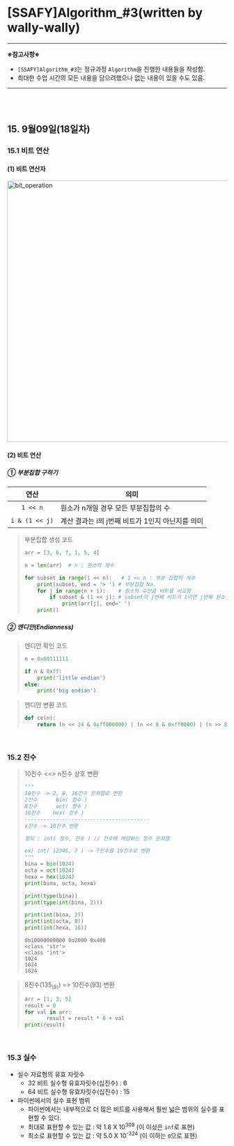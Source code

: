# [SSAFY]Algorithm_#3(written by wally-wally)

------

**※참고사항※**

- `[SSAFY]Algorithm_#3`는 정규과정 `Algorithm`을 진행한 내용들을 작성함.
- 최대한 수업 시간의 모든 내용을 담으려했으나 없는 내용이 있을 수도 있음.

------

<br>

<br>

## 15. 9월09일(18일차)

### 15.1 비트 연산

#### (1) 비트 연산자

<img src="https://user-images.githubusercontent.com/52685250/64497798-f91bb180-d2eb-11e9-8352-4215e0ab83fa.JPG" alt="bit_operation" width=600px>

<br>

#### (2) 비트 연산

##### ① 부분집합 구하기

| <div style="text-align:center">연산</div>           | <div style="text-align:center">의미</div>        |
| --------------------------------------------------- | ------------------------------------------------ |
| <div style="text-align:center">`1 << n`</div>       | 원소가 n개일 경우 모든 부분집합의 수             |
| <div style="text-align:center">`i & (1 << j)`</div> | 계산 결과는 i의 j번째 비트가 1인지 아닌지를 의미 |

> 부분집합 생성 코드
>
> ```python
> arr = [3, 6, 7, 1, 5, 4]
> 
> n = len(arr)	# n : 원소의 개수
> 
> for subset in range(1 << n):	 # 1 << n : 부분 집합의 개수
>     print(subset, end = '> ')	# 부분집합 No.
>     for j in range(n + 1):	# 원소의 수만큼 비트를 비교함
>         if subset & (1 << j):	# subset의 j번째 비트가 1이면 j번째 원소 출력
>             print(arr[j], end=' ')
>     print()
> ```

##### ② 엔디안(Endianness)

> 엔디안 확인 코드
>
> ```python
> n = 0x00111111
> 
> if n & 0xff:
>     print('little endian')
> else:
>     print('big endian')
> ```

> 엔디안 변환 코드
>
> ```python
> def ce(n):
>     return (n << 24 & 0xff000000) | (n << 8 & 0xff0000) | (n >> 8 & 0xff00) | (n >> 24 & 0xff)
> ```

<br>

### 15.2 진수

> 10진수 <=> n진수 상호 변환
>
> ```python
> """
> 10진수 -> 2, 8, 16진수 문자열로 변환
> 2진수      bin( 정수 )
> 8진수      oct( 정수 )
> 16진수    hex( 정수 )
> ----------------------------------------
> x진수 -> 10진수 변환
> 
> 형식 : int( 정수, 진수 ) // 진수에 해당하는 정수 문자열
> 
> ex) int( 12345, 7 ) -> 7진수를 10진수로 변환
> """
> bina = bin(1024)
> octa = oct(1024)
> hexa = hex(1024)
> print(bina, octa, hexa)
> 
> print(type(bina))
> print(type(int(bina, 2)))
> 
> print(int(bina, 2))
> print(int(octa, 8))
> print(int(hexa, 16))
> ```
>
> ```
> 0b10000000000 0o2000 0x400
> <class 'str'>
> <class 'int'>
> 1024
> 1024
> 1024
> ```

> 8진수(135<sub>(8)</sub>) => 10진수(93) 변환
>
> ```python
> arr = [1, 3, 5]
> result = 0
> for val in arr:
>        result = result * 8 + val
> print(result)
> ```

<br>

### 15.3 실수

- 실수 자료형의 유효 자릿수
  - 32 비트 실수형 유효자릿수(십진수) : 6
  - 64 비트 실수형 유효자릿수(십진수) : 15
- 파이썬에서의 실수 표현 범위
  - 파이썬에서는 내부적으로 더 많은 비트를 사용해서 훨씬 넓은 범위의 실수를 표현할 수 있다.
  - 최대로 표현할 수 있는 값 : 약 1.8 X 10<sup>308</sup> (이 이상은 `inf`로 표현)
  - 최소로 표현할 수 있는 값 : 약 5.0 X 10<sup>-324</sup> (이 이하는 `0`으로 표현)

